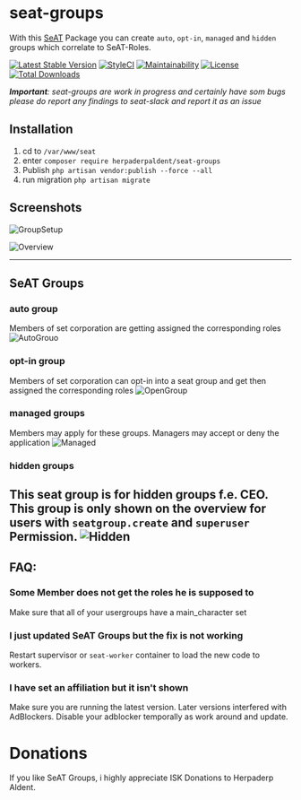 # seat-groups
With this [SeAT](https://github.com/eveseat/seat) Package you can create `auto`, `opt-in`, `managed` and `hidden` groups 
which correlate to SeAT-Roles.

[![Latest Stable Version](https://poser.pugx.org/herpaderpaldent/seat-groups/v/stable)](https://packagist.org/packages/herpaderpaldent/seat-groups)
[![StyleCI](https://github.styleci.io/repos/120507448/shield?branch=master)](https://github.styleci.io/repos/120507448)
[![Maintainability](https://api.codeclimate.com/v1/badges/ec32c88b40e1407ede38/maintainability)](https://codeclimate.com/github/herpaderpaldent/seat-groups/maintainability)
[![License](https://poser.pugx.org/herpaderpaldent/seat-groups/license)](https://packagist.org/packages/herpaderpaldent/seat-groups)
[![Total Downloads](https://poser.pugx.org/herpaderpaldent/seat-groups/downloads)](https://packagist.org/packages/herpaderpaldent/seat-groups)

***Important**: seat-groups are work in progress and certainly have som bugs
please do report any findings to seat-slack and report it as an issue*

## Installation

1. cd to `/var/www/seat`
2. enter `composer require herpaderpaldent/seat-groups`
3. Publish `php artisan vendor:publish --force --all`
4. run migration `php artisan migrate`

## Screenshots

![GroupSetup](https://i.imgur.com/jHAiAeW.png)

![Overview](https://i.imgur.com/1qh5RzD.png)

---

## SeAT Groups

### auto group
Members of set corporation are getting assigned the corresponding roles
![AutoGrouo](https://i.imgur.com/JE6DsWu.png)

### opt-in group
Members of set corporation can opt-in into a seat group and get then assigned
the corresponding roles
![OpenGroup](https://i.imgur.com/uRiTxN1.png)

### managed groups
Members may apply for these groups. Managers may accept or deny the application
![Managed](https://i.imgur.com/GcXv50A.png)

### hidden groups
This seat group is for hidden groups f.e. CEO. This group is only shown on the overview for users with `seatgroup.create` and `superuser` Permission.
![Hidden](https://i.imgur.com/f7Ry5SA.png)
---

## FAQ:

### Some Member does not get the roles he is supposed to
Make sure that all of your usergroups have a main_character set

### I just updated SeAT Groups but the fix is not working
Restart supervisor or `seat-worker` container to load the new code to workers.

### I have set an affiliation but it isn't shown
Make sure you are running the latest version. Later versions interfered with AdBlockers. Disable your adblocker temporally as work around and update.


# Donations

If you like SeAT Groups, i highly appreciate ISK Donations to Herpaderp Aldent.


